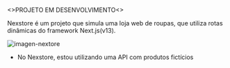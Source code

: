 <>PROJETO EM DESENVOLVIMENTO<>

Nexstore é um projeto que simula uma loja web de roupas, que utiliza rotas dinâmicas do framework Next.js(v13).

![imagen-nextore](https://github.com/AndersonN031/Nexstore/assets/118616318/62b198d1-7a6c-4389-b494-b310718d1a60)

- No Nexstore, estou utilizando uma API com produtos fictícios
 

